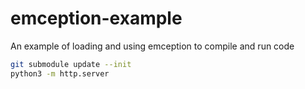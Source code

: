 # emception-example
An example of loading and using emception to compile and run code

```bash
git submodule update --init
python3 -m http.server
```
